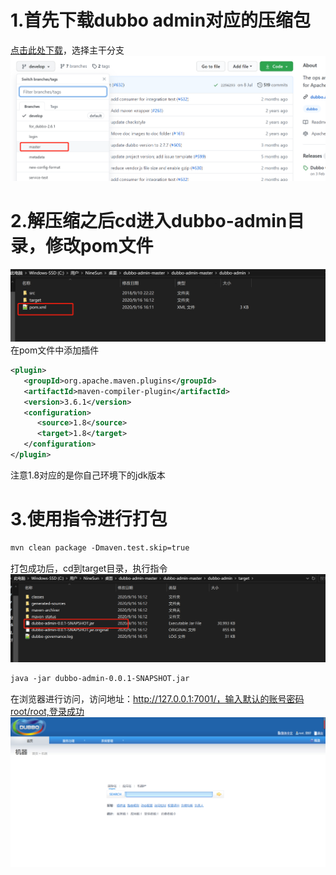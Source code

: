 # 1.首先下载dubbo admin对应的压缩包
[点击此处下载](https://github.com/apache/incubator-dubbo-ops)，选择主干分支
![](1.png)
# 2.解压缩之后cd进入dubbo-admin目录，修改pom文件
![](2.png)
在pom文件中添加插件
``` xml
<plugin>
   <groupId>org.apache.maven.plugins</groupId>
   <artifactId>maven-compiler-plugin</artifactId>
   <version>3.6.1</version>
   <configuration>
      <source>1.8</source>
      <target>1.8</target>
   </configuration>
</plugin>

```
注意1.8对应的是你自己环境下的jdk版本
# 3.使用指令进行打包
``` xml 
mvn clean package -Dmaven.test.skip=true
```
打包成功后，cd到target目录，执行指令
![](3.png)
``` xml
java -jar dubbo-admin-0.0.1-SNAPSHOT.jar
```
在浏览器进行访问，访问地址：http://127.0.0.1:7001/，输入默认的账号密码root/root,登录成功
![](4.png)
